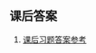 ## 课后答案

1. [课后习题答案参考](https://yuanxiaosc.github.io/2018/08/01/Hands-on%20Machine%20Learning%20with%20Scikit-Learn%20and%20TensorFlow%20%E4%B9%A0%E9%A2%98%E8%A7%A3%E7%AD%94/
)
